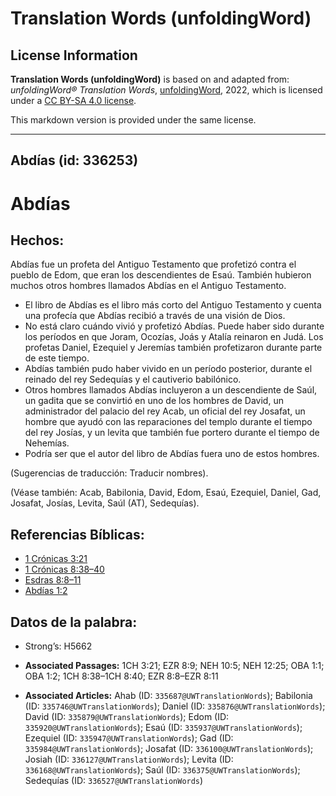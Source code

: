 # Translation Words (unfoldingWord)

## License Information

**Translation Words (unfoldingWord)** is based on and adapted from: _unfoldingWord® Translation Words_, [unfoldingWord](https://unfoldingword.org/utw), 2022, which is licensed under a [CC BY-SA 4.0 license](https://creativecommons.org/licenses/by-sa/4.0/legalcode.en).

This markdown version is provided under the same license.



--------------------------------

## Abdías (id: 336253)

Abdías
======

Hechos:
-------

Abdías fue un profeta del Antiguo Testamento que profetizó contra el pueblo de Edom, que eran los descendientes de Esaú. También hubieron muchos otros hombres llamados Abdías en el Antiguo Testamento.

* El libro de Abdías es el libro más corto del Antiguo Testamento y cuenta una profecía que Abdías recibió a través de una visión de Dios.
* No está claro cuándo vivió y profetizó Abdías. Puede haber sido durante los períodos en que Joram, Ocozías, Joás y Atalía reinaron en Judá. Los profetas Daniel, Ezequiel y Jeremías también profetizaron durante parte de este tiempo.
* Abdías también pudo haber vivido en un período posterior, durante el reinado del rey Sedequías y el cautiverio babilónico.
* Otros hombres llamados Abdías incluyeron a un descendiente de Saúl, un gadita que se convirtió en uno de los hombres de David, un administrador del palacio del rey Acab, un oficial del rey Josafat, un hombre que ayudó con las reparaciones del templo durante el tiempo del rey Josías, y un levita que también fue portero durante el tiempo de Nehemías.
* Podría ser que el autor del libro de Abdías fuera uno de estos hombres.

(Sugerencias de traducción: Traducir nombres).

(Véase también: Acab, Babilonia, David, Edom, Esaú, Ezequiel, Daniel, Gad, Josafat, Josías, Levita, Saúl (AT), Sedequías).

Referencias Bíblicas:
---------------------

* [1 Crónicas 3:21](https://ref.ly/1Chr3:21)
* [1 Crónicas 8:38–40](https://ref.ly/1Chr8:38-1Chr8:40)
* [Esdras 8:8–11](https://ref.ly/Ezra8:8-Ezra8:11)
* [Abdías 1:2](https://ref.ly/Obad1:2)

Datos de la palabra:
--------------------

* Strong’s: H5662

* **Associated Passages:** 1CH 3:21; EZR 8:9; NEH 10:5; NEH 12:25; OBA 1:1; OBA 1:2; 1CH 8:38–1CH 8:40; EZR 8:8–EZR 8:11
* **Associated Articles:** Ahab (ID: `335687@UWTranslationWords`); Babilonia (ID: `335746@UWTranslationWords`); Daniel (ID: `335876@UWTranslationWords`); David (ID: `335879@UWTranslationWords`); Edom (ID: `335920@UWTranslationWords`); Esaú (ID: `335937@UWTranslationWords`); Ezequiel (ID: `335947@UWTranslationWords`); Gad (ID: `335984@UWTranslationWords`); Josafat (ID: `336100@UWTranslationWords`); Josiah (ID: `336127@UWTranslationWords`); Levita (ID: `336168@UWTranslationWords`); Saúl (ID: `336375@UWTranslationWords`); Sedequías (ID: `336527@UWTranslationWords`)


